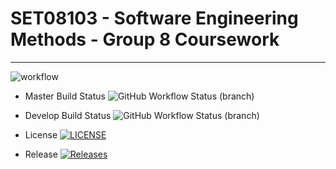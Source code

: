 # SET08103 - Software Engineering Methods - Group 8 Coursework
***
![workflow](https://github.com/mattix7771/Group_8_SEM_CW/actions/workflows/main.yml/badge.svg)

* Master Build Status ![GitHub Workflow Status (branch)](https://img.shields.io/github/workflow/status/mattix7771/Group_8_SEM_CW/Coursework%20Workflow/master)
* Develop Build Status ![GitHub Workflow Status (branch)](https://img.shields.io/github/workflow/status/mattix7771/Group_8_SEM_CW/Coursework%20Workflow/develop)

* License [![LICENSE](https://img.shields.io/github/license/mattix7771/Group_8_SEM_CW.svg?style=flat-square)](https://github.com/mattix7771/Group_8_SEM_CW/blob/master/LICENSE)
* Release [![Releases](https://img.shields.io/github/release/mattix7771/Group_8_SEM_CW/all.svg?style=flat-square)](https://github.com/mattix7771/Group_8_SEM_CW/releases)